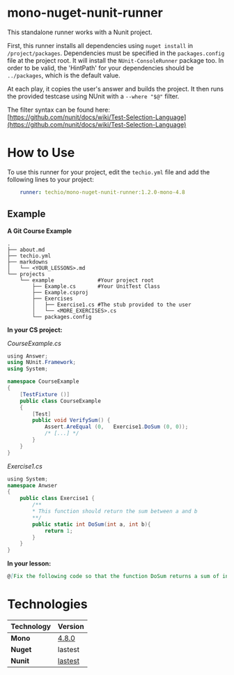 # mono-nuget-nunit-runner

This standalone runner works with a Nunit project.

First, this runner installs all dependencies using `nuget install` in `/project/packages`. Dependencies must be specified in the `packages.config` file at the project root. It will install the `NUnit-ConsoleRunner` package too. In order to be valid, the 'HintPath' for your dependencies should be `../packages`, which is the default value.

At each play, it copies the user's answer and builds the project. It then runs the provided testcase using NUnit with  a `--where "$@"` filter.

The filter syntax can be found here: [https://github.com/nunit/docs/wiki/Test-Selection-Language](https://github.com/nunit/docs/wiki/Test-Selection-Language)

# How to Use

To use this runner for your project, edit the `techio.yml` file and add the following lines to your project:

```yaml
    runner: techio/mono-nuget-nunit-runner:1.2.0-mono-4.8
```

## Example

**A Git Course Example**

```
.
├── about.md
├── techio.yml
├── markdowns
│   └── <YOUR_LESSONS>.md
└── projects
    └── example              #Your project root
        ├── Example.cs       #Your UnitTest Class
        ├── Example.csproj 
        ├── Exercises
        │   ├── Exercise1.cs #The stub provided to the user
        │   └── <MORE_EXERCISES>.cs
    	└── packages.config
```

**In your CS project:**

*CourseExample.cs*
```cs
﻿using Answer;
using NUnit.Framework;
using System;

namespace CourseExample
{
    [TestFixture ()]
    public class CourseExample
    {
        [Test]
        public void VerifySum() {
            Assert.AreEqual (0,   Exercise1.DoSum (0, 0));
            /* [...] */
        }
    }
}
```

*Exercise1.cs*
```cs
﻿using System;
namespace Anwser
{
    public class Exercise1 {
        /**
        * This function should return the sum between a and b
        **/
        public static int DoSum(int a, int b){
            return 1;
        }
    }
}
```

**In your lesson:**
```md
@[Fix the following code so that the function DoSum returns a sum of integer]({"stubs": ["Exercises/Exercise1.cs"],"command": "'name == VerifySum'"})
```

# Technologies

| Technology    |     Version     |
| ------------- | --------------- |
| **Mono**      |      [4.8.0](http://www.mono-project.com/docs/about-mono/releases/4.8.0)      |
| **Nuget**      |      lastest      |
| **Nunit**     |      [lastest](https://github.com/nunit/docs/wiki/NUnit-Documentation)      |
